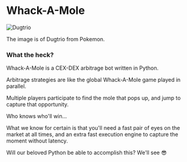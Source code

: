 # Whack-A-Mole

![Dugtrio](https://github.com/solidquant/whack-a-mole/assets/134243834/841a91df-728b-489b-b4af-4af948c03c35)

The image is of Dugtrio from Pokemon.

### What the heck?

Whack-A-Mole is a CEX-DEX arbitrage bot written in Python.

Arbitrage strategies are like the global Whack-A-Mole game played in parallel.

Multiple players participate to find the mole that pops up, and jump to capture that opportunity.

Who knows who'll win...

What we know for certain is that you'll need a fast pair of eyes on the market at all times,
and an extra fast execution engine to capture the moment without latency.

Will our beloved Python be able to accomplish this? We'll see 😎